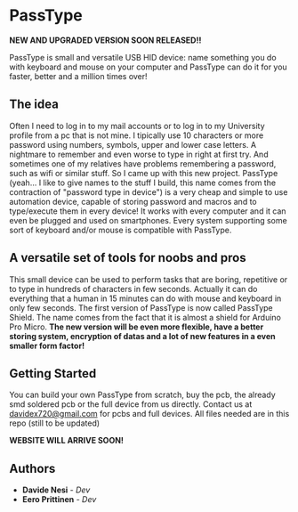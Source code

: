 # PassType

__NEW AND UPGRADED VERSION SOON RELEASED!!__

PassType is small and versatile USB HID device: name something you do with keyboard and mouse on your computer and PassType can do it for you faster, better and a million times over!

## The idea

Often I need to log in to my mail accounts or to log in to my University profile from a pc that is not mine. I tipically use 10 characters or more password using numbers, symbols, upper and lower case letters. A nightmare to remember and even worse to type in right at first try. And sometimes one of my relatives have problems remembering a password, such as wifi or similar stuff. So I came up with this new project. PassType (yeah... I like to give names to the stuff I build, this name comes from the contraction of "password type in device") is a very cheap and simple to use automation device, capable of storing password and macros and to type/execute them in every device! It works with every computer and it can even be plugged and used on smartphones. Every system supporting some sort of keyboard and/or mouse is compatible with PassType.

## A versatile set of tools for noobs and pros

This small device can be used to perform tasks that are boring, repetitive or to type in hundreds of characters in few seconds. Actually it can do everything that a human in 15 minutes can do with mouse and keyboard in only few seconds. The first version of PassType is now called PassType Shield. The name comes from the fact that it is almost a shield for Arduino Pro Micro.
__The new version will be even more flexible, have a better storing system, encryption of datas and a lot of new features in a even smaller form factor!__

## Getting Started

You can build your own PassType from scratch, buy the pcb, the already smd soldered pcb or the full device from us directly.
Contact us at davidex720@gmail.com for pcbs and full devices. All files needed are in this repo (still to be updated)

__WEBSITE WILL ARRIVE SOON!__







## Authors

* **Davide Nesi** - *Dev*
* **Eero Prittinen** - *Dev*


